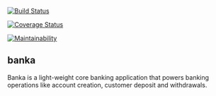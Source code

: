[![Build Status](https://travis-ci.com/Xwebyna/banka.svg?branch=development)](https://travis-ci.com/Xwebyna/banka) 

[![Coverage Status](https://coveralls.io/repos/github/Xwebyna/banka/badge.svg?branch=development)](https://coveralls.io/github/Xwebyna/banka?branch=development) 

[![Maintainability](https://api.codeclimate.com/v1/badges/cc41be350a7b19176b94/maintainability)](https://codeclimate.com/github/Xwebyna/banka/maintainability)

## banka
Banka is a light-weight core banking application that powers banking operations like account creation, customer deposit and withdrawals. 
